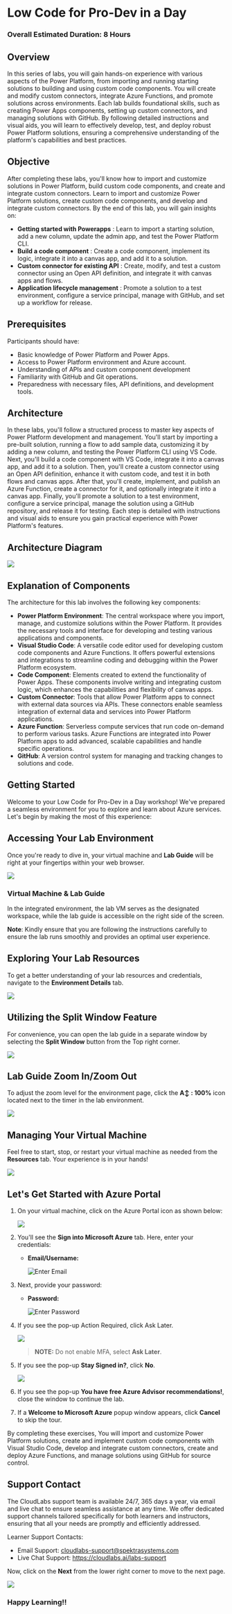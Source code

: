 # Low Code for Pro-Dev in a Day

### Overall Estimated Duration: 8 Hours

## Overview

In this series of labs, you will gain hands-on experience with various aspects of the Power Platform, from importing and running starting solutions to building and using custom code components. You will create and modify custom connectors, integrate Azure Functions, and promote solutions across environments. Each lab builds foundational skills, such as creating Power Apps components, setting up custom connectors, and managing solutions with GitHub. By following detailed instructions and visual aids, you will learn to effectively develop, test, and deploy robust Power Platform solutions, ensuring a comprehensive understanding of the platform's capabilities and best practices.

## Objective

After completing these labs, you'll know how to import and customize solutions in Power Platform, build custom code components, and  create and integrate custom connectors. Learn to import and customize Power Platform solutions, create custom code components, and develop and integrate custom connectors. By the end of this lab, you will gain insights on:

 - **Getting started with Powerapps** : Learn to import a starting solution, add a new column, update the admin app, and test the Power Platform CLI.
 - **Build a code component** : Create a code component, implement its logic, integrate it into a canvas app, and add it to a solution.
 - **Custom connector for existing API** : Create, modify, and test a custom connector using an Open API definition, and integrate it with canvas apps and flows.
 - **Application lifecycle management** : Promote a solution to a test environment, configure a service principal, manage with GitHub, and set up a workflow for release.

## Prerequisites

Participants should have:

- Basic knowledge of Power Platform and Power Apps.
- Access to Power Platform environment and Azure account.
- Understanding of APIs and custom component development
- Familiarity with GitHub and Git operations.
- Preparedness with necessary files, API definitions, and development tools.

## Architecture

In these labs, you'll follow a structured process to master key aspects of Power Platform development and management. You'll start by importing a pre-built solution, running a flow to add sample data, customizing it by adding a new column, and testing the Power Platform CLI using VS Code. Next, you'll build a code component with VS Code, integrate it into a canvas app, and add it to a solution. Then, you'll create a custom connector using an Open API definition, enhance it with custom code, and test it in both flows and canvas apps. After that, you'll create, implement, and publish an Azure Function, create a connector for it, and optionally integrate it into a canvas app. Finally, you'll promote a solution to a test environment, configure a service principal, manage the solution using a GitHub repository, and release it for testing. Each step is detailed with instructions and visual aids to ensure you gain practical experience with Power Platform's features.

## Architecture Diagram

![](./images/low_code_in_a_day_Architecture_diagram.JPG)

## Explanation of Components

The architecture for this lab involves the following key components:

- **Power Platform Environment**: The central workspace where you import, manage, and customize solutions within the Power Platform. It provides the necessary tools and interface for developing and testing 
 various applications and components.
- **Visual Studio Code**: A versatile code editor used for developing custom code components and Azure Functions. It offers powerful extensions and integrations to streamline coding and debugging within the 
 Power Platform ecosystem.
- **Code Component**: Elements created to extend the functionality of Power Apps. These components involve writing and integrating custom logic, which enhances the capabilities and flexibility of canvas apps.
- **Custom Connector**: Tools that allow Power Platform apps to connect with external data sources via APIs. These connectors enable seamless integration of external data and services into Power Platform 
 applications.
- **Azure Function**: Serverless compute services that run code on-demand to perform various tasks. Azure Functions are integrated into Power Platform apps to add advanced, scalable capabilities and handle 
 specific operations.
- **GitHub**: A version control system for managing and tracking changes to solutions and code.

##  Getting Started
 
Welcome to your Low Code for Pro-Dev in a Day workshop! We've prepared a seamless environment for you to explore and learn about Azure services. Let's begin by making the most of this experience:
 
## Accessing Your Lab Environment
 
Once you're ready to dive in, your virtual machine and **Lab Guide** will be right at your fingertips within your web browser.

![](./images/GS6a.png)

### Virtual Machine & Lab Guide
 
In the integrated environment, the lab VM serves as the designated workspace, while the lab guide is accessible on the right side of the screen.

**Note**: Kindly ensure that you are following the instructions carefully to ensure the lab runs smoothly and provides an optimal user experience.
 
## Exploring Your Lab Resources
 
To get a better understanding of your lab resources and credentials, navigate to the **Environment Details** tab.

![](./images/GS20.png)
 
## Utilizing the Split Window Feature
 
For convenience, you can open the lab guide in a separate window by selecting the **Split Window** button from the Top right corner.
 
![](./images/GS8.png)

## Lab Guide Zoom In/Zoom Out
 
To adjust the zoom level for the environment page, click the **A↕ : 100%** icon located next to the timer in the lab environment.

![](./images/n21.png) 
 
## Managing Your Virtual Machine
 
Feel free to start, stop, or restart your virtual machine as needed from the **Resources** tab. Your experience is in your hands!
 
![](./images/resoursesa.png)
 
## Let's Get Started with Azure Portal
 
1. On your virtual machine, click on the Azure Portal icon as shown below:
 
   ![](./images/GS1.png)
 
1. You'll see the **Sign into Microsoft Azure** tab. Here, enter your credentials:
 
   - **Email/Username:** <inject key="AzureAdUserEmail"></inject>
 
     ![](./images/GS2.png "Enter Email")
 
1. Next, provide your password:
 
   - **Password:** <inject key="AzureAdUserPassword"></inject>
 
     ![](./images/GS3.png "Enter Password")

1. If you see the pop-up Action Required, click Ask Later.

   ![](./images/asklater.png)

   >**NOTE:** Do not enable MFA, select **Ask Later**.
 
1. If you see the pop-up **Stay Signed in?**, click **No**.

   ![](./images/GS9.png)

1. If you see the pop-up **You have free Azure Advisor recommendations!**, close the window to continue the lab.

1. If a **Welcome to Microsoft Azure** popup window appears, click **Cancel** to skip the tour.

By completing these exercises, You will import and customize Power Platform solutions, create and implement custom code components with Visual Studio Code, develop and integrate custom connectors, create and deploy Azure Functions, and manage solutions using GitHub for source control.
   
## Support Contact

The CloudLabs support team is available 24/7, 365 days a year, via email and live chat to ensure seamless assistance at any time. We offer dedicated support channels tailored specifically for both learners and instructors, ensuring that all your needs are promptly and efficiently addressed.

Learner Support Contacts:

- Email Support: cloudlabs-support@spektrasystems.com
- Live Chat Support: https://cloudlabs.ai/labs-support

Now, click on the **Next** from the lower right corner to move to the next page.

![](./images/GS4a.png)

### Happy Learning!!






 
